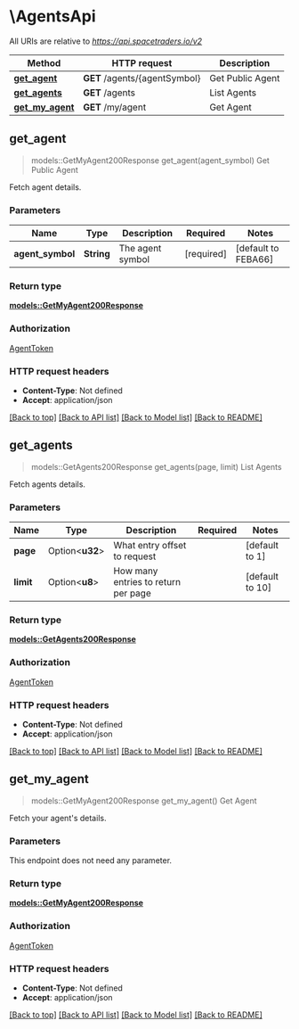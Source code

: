 # \AgentsApi

All URIs are relative to *https://api.spacetraders.io/v2*

Method | HTTP request | Description
------------- | ------------- | -------------
[**get_agent**](AgentsApi.md#get_agent) | **GET** /agents/{agentSymbol} | Get Public Agent
[**get_agents**](AgentsApi.md#get_agents) | **GET** /agents | List Agents
[**get_my_agent**](AgentsApi.md#get_my_agent) | **GET** /my/agent | Get Agent



## get_agent

> models::GetMyAgent200Response get_agent(agent_symbol)
Get Public Agent

Fetch agent details.

### Parameters


Name | Type | Description  | Required | Notes
------------- | ------------- | ------------- | ------------- | -------------
**agent_symbol** | **String** | The agent symbol | [required] |[default to FEBA66]

### Return type

[**models::GetMyAgent200Response**](get_my_agent_200_response.md)

### Authorization

[AgentToken](../README.md#AgentToken)

### HTTP request headers

- **Content-Type**: Not defined
- **Accept**: application/json

[[Back to top]](#) [[Back to API list]](../README.md#documentation-for-api-endpoints) [[Back to Model list]](../README.md#documentation-for-models) [[Back to README]](../README.md)


## get_agents

> models::GetAgents200Response get_agents(page, limit)
List Agents

Fetch agents details.

### Parameters


Name | Type | Description  | Required | Notes
------------- | ------------- | ------------- | ------------- | -------------
**page** | Option<**u32**> | What entry offset to request |  |[default to 1]
**limit** | Option<**u8**> | How many entries to return per page |  |[default to 10]

### Return type

[**models::GetAgents200Response**](get_agents_200_response.md)

### Authorization

[AgentToken](../README.md#AgentToken)

### HTTP request headers

- **Content-Type**: Not defined
- **Accept**: application/json

[[Back to top]](#) [[Back to API list]](../README.md#documentation-for-api-endpoints) [[Back to Model list]](../README.md#documentation-for-models) [[Back to README]](../README.md)


## get_my_agent

> models::GetMyAgent200Response get_my_agent()
Get Agent

Fetch your agent's details.

### Parameters

This endpoint does not need any parameter.

### Return type

[**models::GetMyAgent200Response**](get_my_agent_200_response.md)

### Authorization

[AgentToken](../README.md#AgentToken)

### HTTP request headers

- **Content-Type**: Not defined
- **Accept**: application/json

[[Back to top]](#) [[Back to API list]](../README.md#documentation-for-api-endpoints) [[Back to Model list]](../README.md#documentation-for-models) [[Back to README]](../README.md)

